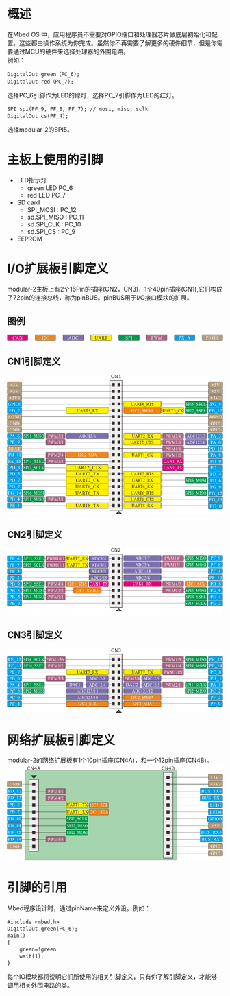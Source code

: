 # 概述
在Mbed OS 中，应用程序员不需要对GPIO端口和处理器芯片做底层初始化和配置。这些都由操作系统为你完成。虽然你不再需要了解更多的硬件细节，但是你需要通过MCU的硬件来选择处理器的外围电路。<br>例如：
```
DigitalOut green（PC_6); 
DigitalOut red（PC_7); 
```
选择PC_6引脚作为LED的绿灯，选择PC_7引脚作为LED的红灯。 

```
SPI spi(PF_9, PF_8, PF_7); // mosi, miso, sclk
DigitalOut cs(PF_4);
```
选择modular-2的SPI5。
# 主板上使用的引脚
+ LED指示灯
  + green LED PC_6
  + red   LED PC_7
+ SD card
   + SPI_MOSI     : PC_12 
   + sd.SPI_MISO  : PC_11
   + sd.SPI_CLK   : PC_10
   + sd.SPI_CS    : PC_9
+ EEPROM
# I/O扩展板引脚定义
modular-2主板上有2个16Pin的插座(CN2，CN3)，1个40pin插座(CN1),它们构成了72pin的连接总线，称为pinBUS。pinBUS用于I/O接口模块的扩展。  
## 图例
![引脚图例](./images/Pins_Legend.png)
## CN1引脚定义
![CN1引脚定义](./images/CN1_HEADERS.png)
## CN2引脚定义
![CN2引脚定义](./images/CN2_HEADERS.png)
## CN3引脚定义
![CN3引脚定义](./images/CN3_HEADERS.png)
# 网络扩展板引脚定义
modular-2的网络扩展板有1个10pin插座(CN4A)，和一个12pin插座(CN4B)。  
![CN4引脚定义](./images/CN4_HEADERS.png)
# 引脚的引用
Mbed程序设计时，通过pinName来定义外设。例如： 
```
#include <mbed.h>
DigitalOut green(PC_6);
main()
{
    green=!green
    wait(1);
}
```
每个IO模块都将说明它们所使用的相关引脚定义，只有你了解引脚定义，才能够调用相关外围电路的类。

